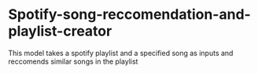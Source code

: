 # Spotify-song-reccomendation-and-playlist-creator
This model takes a spotify playlist and a specified song as inputs and reccomends similar songs in the playlist 

